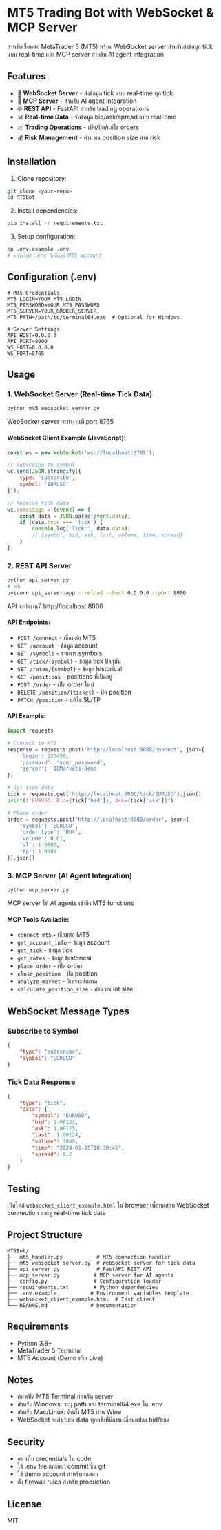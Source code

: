 # MT5 Trading Bot with WebSocket & MCP Server

สำหรับเชื่อมต่อ MetaTrader 5 (MT5) พร้อม WebSocket server สำหรับส่งข้อมูล tick แบบ real-time และ MCP server สำหรับ AI agent integration

## Features

- 🚀 **WebSocket Server** - ส่งข้อมูล tick แบบ real-time ทุก tick
- 🤖 **MCP Server** - สำหรับ AI agent integration
- 🌐 **REST API** - FastAPI สำหรับ trading operations
- 📊 **Real-time Data** - รับข้อมูล bid/ask/spread แบบ real-time
- 📈 **Trading Operations** - เปิด/ปิด/แก้ไข orders
- 💰 **Risk Management** - คำนวณ position size ตาม risk

## Installation

1. Clone repository:
```bash
git clone <your-repo>
cd MT5Bot
```

2. Install dependencies:
```bash
pip install -r requirements.txt
```

3. Setup configuration:
```bash
cp .env.example .env
# แก้ไขไฟล์ .env ใส่ข้อมูล MT5 account
```

## Configuration (.env)

```env
# MT5 Credentials
MT5_LOGIN=YOUR_MT5_LOGIN
MT5_PASSWORD=YOUR_MT5_PASSWORD
MT5_SERVER=YOUR_BROKER_SERVER
MT5_PATH=/path/to/terminal64.exe  # Optional for Windows

# Server Settings
API_HOST=0.0.0.0
API_PORT=8000
WS_HOST=0.0.0.0
WS_PORT=8765
```

## Usage

### 1. WebSocket Server (Real-time Tick Data)

```bash
python mt5_websocket_server.py
```

WebSocket server จะทำงานที่ port 8765

#### WebSocket Client Example (JavaScript):

```javascript
const ws = new WebSocket('ws://localhost:8765');

// Subscribe to symbol
ws.send(JSON.stringify({
    type: 'subscribe',
    symbol: 'EURUSD'
}));

// Receive tick data
ws.onmessage = (event) => {
    const data = JSON.parse(event.data);
    if (data.type === 'tick') {
        console.log('Tick:', data.data);
        // {symbol, bid, ask, last, volume, time, spread}
    }
};
```

### 2. REST API Server

```bash
python api_server.py
# หรือ
uvicorn api_server:app --reload --host 0.0.0.0 --port 8000
```

API จะทำงานที่ http://localhost:8000

#### API Endpoints:

- `POST /connect` - เชื่อมต่อ MT5
- `GET /account` - ข้อมูล account
- `GET /symbols` - รายการ symbols
- `GET /tick/{symbol}` - ข้อมูล tick ปัจจุบัน
- `GET /rates/{symbol}` - ข้อมูล historical
- `GET /positions` - positions ที่เปิดอยู่
- `POST /order` - เปิด order ใหม่
- `DELETE /position/{ticket}` - ปิด position
- `PATCH /position` - แก้ไข SL/TP

#### API Example:

```python
import requests

# Connect to MT5
response = requests.post('http://localhost:8000/connect', json={
    'login': 123456,
    'password': 'your_password',
    'server': 'ICMarkets-Demo'
})

# Get tick data
tick = requests.get('http://localhost:8000/tick/EURUSD').json()
print(f"EURUSD: Bid={tick['bid']}, Ask={tick['ask']}")

# Place order
order = requests.post('http://localhost:8000/order', json={
    'symbol': 'EURUSD',
    'order_type': 'BUY',
    'volume': 0.01,
    'sl': 1.0800,
    'tp': 1.0900
}).json()
```

### 3. MCP Server (AI Agent Integration)

```bash
python mcp_server.py
```

MCP server ให้ AI agents เข้าถึง MT5 functions

#### MCP Tools Available:

- `connect_mt5` - เชื่อมต่อ MT5
- `get_account_info` - ข้อมูล account
- `get_tick` - ข้อมูล tick
- `get_rates` - ข้อมูล historical
- `place_order` - เปิด order
- `close_position` - ปิด position
- `analyze_market` - วิเคราะห์ตลาด
- `calculate_position_size` - คำนวณ lot size

## WebSocket Message Types

### Subscribe to Symbol
```json
{
    "type": "subscribe",
    "symbol": "EURUSD"
}
```

### Tick Data Response
```json
{
    "type": "tick",
    "data": {
        "symbol": "EURUSD",
        "bid": 1.08123,
        "ask": 1.08125,
        "last": 1.08124,
        "volume": 1000,
        "time": "2024-01-15T10:30:45",
        "spread": 0.2
    }
}
```

## Testing

เปิดไฟล์ `websocket_client_example.html` ใน browser เพื่อทดสอบ WebSocket connection และดู real-time tick data

## Project Structure

```
MT5Bot/
├── mt5_handler.py           # MT5 connection handler
├── mt5_websocket_server.py  # WebSocket server for tick data
├── api_server.py            # FastAPI REST API
├── mcp_server.py           # MCP server for AI agents
├── config.py               # Configuration loader
├── requirements.txt        # Python dependencies
├── .env.example           # Environment variables template
├── websocket_client_example.html  # Test client
└── README.md              # Documentation
```

## Requirements

- Python 3.8+
- MetaTrader 5 Terminal
- MT5 Account (Demo หรือ Live)

## Notes

- ต้องเปิด MT5 Terminal ก่อนรัน server
- สำหรับ Windows: ระบุ path ของ terminal64.exe ใน .env
- สำหรับ Mac/Linux: ติดตั้ง MT5 ผ่าน Wine
- WebSocket จะส่ง tick data ทุกครั้งที่มีการเปลี่ยนแปลง bid/ask

## Security

- อย่าเก็บ credentials ใน code
- ใช้ .env file และอย่า commit ขึ้น git
- ใช้ demo account สำหรับทดสอบ
- ตั้ง firewall rules สำหรับ production

## License

MIT